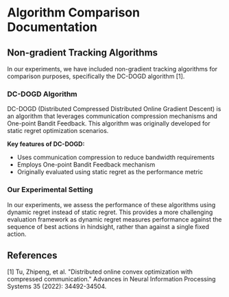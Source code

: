 # Algorithm Comparison Documentation

## Non-gradient Tracking Algorithms

In our experiments, we have included non-gradient tracking algorithms for comparison purposes, specifically the DC-DOGD algorithm [1].

### DC-DOGD Algorithm

DC-DOGD (Distributed Compressed Distributed Online Gradient Descent) is an algorithm that leverages communication compression mechanisms and One-point Bandit Feedback. This algorithm was originally developed for static regret optimization scenarios.

**Key features of DC-DOGD:**
- Uses communication compression to reduce bandwidth requirements
- Employs One-point Bandit Feedback mechanism
- Originally evaluated using static regret as the performance metric

### Our Experimental Setting

In our experiments, we assess the performance of these algorithms using dynamic regret instead of static regret. This provides a more challenging evaluation framework as dynamic regret measures performance against the sequence of best actions in hindsight, rather than against a single fixed action.

## References

[1] Tu, Zhipeng, et al. "Distributed online convex optimization with compressed communication." Advances in Neural Information Processing Systems 35 (2022): 34492-34504.
